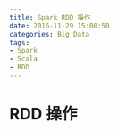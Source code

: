 ```yaml
---
title: Spark RDD 操作
date: 2016-11-29 15:08:50
categories: Big Data
tags:
- Spark
- Scala
- RDD
---
```


# RDD 操作

